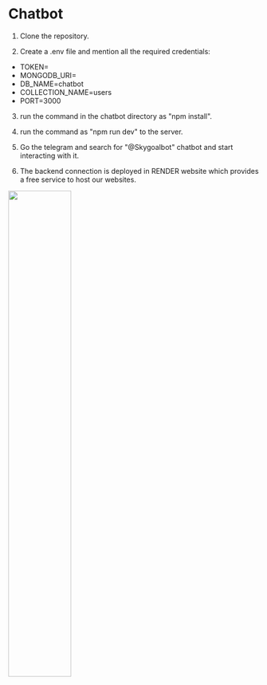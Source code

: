 # Chatbot

1. Clone the repository.

2. Create a .env file and mention all the required credentials:
 -  TOKEN=
 -  MONGODB_URI=
 -  DB_NAME=chatbot
 -  COLLECTION_NAME=users
 -  PORT=3000

3. run the command in the chatbot directory as "npm install".

4. run the command as "npm run dev" to the server.

5. Go the telegram and search for "@Skygoalbot" chatbot and start interacting with it.

6. The backend connection is deployed in RENDER website which provides a free service to host our websites.

[<img src="https://surveysparrow.com/wp-content/uploads/2020/11/Advantages-of-adding-chatbot-for-website-@2x-Copy-1.png" width="50%">](https://youtu.be/zIAlvEEToTo "Now in Android: 55")
